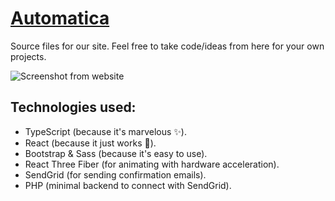 # [Automatica](automatica.com.ar)

Source files for our site. Feel free to take code/ideas from here for your own projects.

![Screenshot from website](https://user-images.githubusercontent.com/59315953/203943552-fd022c8b-3ae1-4a3c-8407-0bd67516e562.png)

## Technologies used:

- TypeScript (because it's marvelous ✨).
- React (because it just works 🚀).
- Bootstrap & Sass (because it's easy to use).
- React Three Fiber (for animating with hardware acceleration).
- SendGrid (for sending confirmation emails).
- PHP (minimal backend to connect with SendGrid).
